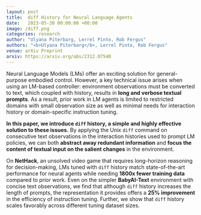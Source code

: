 ```yaml
---
layout: post
title:  diff History for Neural Language Agents
date:   2023-05-30 00:00:00 +00:00
image: /diff.png
categories: research
author: "Ulyana Piterbarg, Lerrel Pinto, Rob Fergus"
authors: "<b>Ulyana Piterbarg</b>, Lerrel Pinto, Rob Fergus"
venue: arXiv Preprint
arxiv: https://arxiv.org/abs/2312.07540
---
```

Neural Language Models (LMs) offer an exciting solution for general-purpose embodied control. However, a key technical issue arises when using an LM-based controller: environment observations must be converted to text, which coupled with history, results in <b>long and verbose textual prompts</b>. As a result, prior work in LM agents is limited to restricted domains with small observation size as well as minimal needs for interaction history or domain-specific instruction tuning. 


<b>In this paper, we introduce <code>diff</code> history, a simple and highly effective solution to these issues.</b>
By applying the Unix <code>diff</code> command on consecutive text observations in the interaction histories used to prompt LM policies, we can both  <b>abstract away redundant information</b> and <b>focus the content of textual input on the salient changes</b> in the environment. 

On <b>NetHack</b>, an unsolved video game that requires long-horizon reasoning for decision-making, LMs tuned with <code>diff</code> history match state-of-the-art performance for neural agents while needing <b>1800x fewer training data</b> compared to prior work. Even on the simpler <b>BabyAI-Text</b> environment with concise text observations, we find that although  <code>diff</code> history increases the length of prompts, the representation it provides offers a <b>25% improvement</b> in the efficiency of instruction tuning. Further, we show that <code>diff</code> history scales favorably across different tuning dataset sizes.

